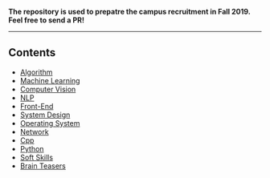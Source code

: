 **The repository is used to prepatre the campus recruitment in Fall 2019.
Feel free to send a PR!**

---
## Contents
- [Algorithm](https://github.com/mzzr/interview/blob/master/algorithm)
- [Machine Learning](https://github.com/mzzr/interview/blob/master/machine_learning)
- [Computer Vision](https://github.com/donnyyou/cv-interview)
- [NLP](https://github.com/mzzr/interview/blob/master/nlp)
- [Front-End](https://github.com/mzzr/interview/blob/master/front_end)
- [System Design](https://github.com/mzzr/interview/blob/master/system_design)
- [Operating System](https://github.com/mzzr/interview/blob/master/operating_system)
- [Network](https://github.com/mzzr/interview/blob/master/network)
- [Cpp](https://github.com/mzzr/interview/blob/master/cpp)
- [Python](https://github.com/mzzr/interview/blob/master/python)
- [Soft Skills](https://github.com/mzzr/interview/blob/master/soft_skills)
- [Brain Teasers](https://github.com/mzzr/interview/blob/master/brain_teasers)
